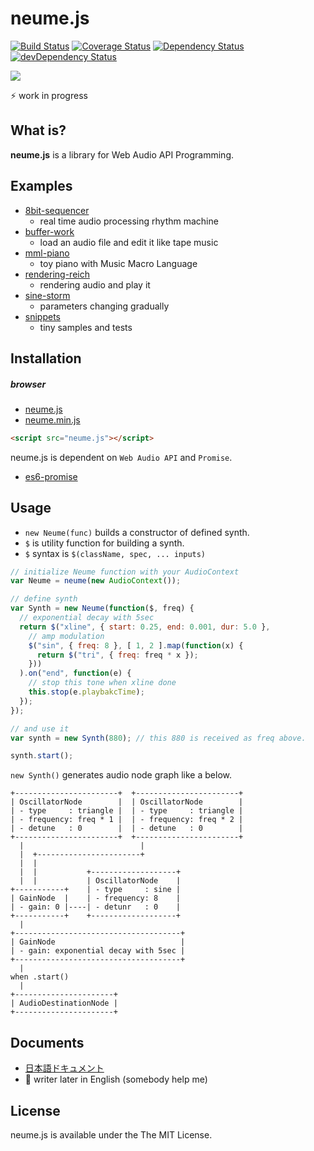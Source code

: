 # neume.js
[![Build Status](http://img.shields.io/travis/mohayonao/neume.js.svg?style=flat)](https://travis-ci.org/mohayonao/neume.js)
[![Coverage Status](http://img.shields.io/coveralls/mohayonao/neume.js.svg?style=flat)](https://coveralls.io/r/mohayonao/neume.js?branch=master)
[![Dependency Status](http://img.shields.io/david/mohayonao/neume.js.svg?style=flat)](https://david-dm.org/mohayonao/neume.js)
[![devDependency Status](http://img.shields.io/david/dev/mohayonao/neume.js.svg?style=flat)](https://david-dm.org/mohayonao/neume.js)

![](http://upload.wikimedia.org/wikipedia/commons/a/ab/Gregorian_chant.gif)

:zap: work in progress

## What is?

**neume.js** is a library for Web Audio API Programming.

## Examples

  - [8bit-sequencer](http://mohayonao.github.io/neume.js/examples/8bit-sequencer.html)
    - real time audio processing rhythm machine
  - [buffer-work](http://mohayonao.github.io/neume.js/examples/buffer-work.html)
    - load an audio file and edit it like tape music
  - [mml-piano](http://mohayonao.github.io/neume.js/examples/mml-piano.html)
    - toy piano with Music Macro Language
  - [rendering-reich](http://mohayonao.github.io/neume.js/examples/rendering-reich.html)
    - rendering audio and play it
  - [sine-storm](http://mohayonao.github.io/neume.js/examples/sine-storm.html)
    - parameters changing gradually
  - [snippets](http://mohayonao.github.io/neume.js/examples/snippets.html)
    - tiny samples and tests

## Installation

##### browser

  - [neume.js](http://mohayonao.github.io/neume.js/build/neume.js)
  - [neume.min.js](http://mohayonao.github.io/neume.js/build/neume.min.js)

```html
<script src="neume.js"></script>
```

neume.js is dependent on `Web Audio API` and `Promise`.

  - [es6-promise](https://github.com/jakearchibald/es6-promise)

## Usage

  - `new Neume(func)` builds a constructor of defined synth.
  - `$` is utility function for building a synth.
  - `$` syntax is `$(className, spec, ... inputs)`

```javascript
// initialize Neume function with your AudioContext
var Neume = neume(new AudioContext());

// define synth
var Synth = new Neume(function($, freq) {
  // exponential decay with 5sec
  return $("xline", { start: 0.25, end: 0.001, dur: 5.0 },
    // amp modulation
    $("sin", { freq: 8 }, [ 1, 2 ].map(function(x) {
      return $("tri", { freq: freq * x });
    }))
  ).on("end", function(e) {
    // stop this tone when xline done
    this.stop(e.playbakcTime);
  });
});

// and use it
var synth = new Synth(880); // this 880 is received as freq above.

synth.start();
```

`new Synth()` generates audio node graph like a below.

```
+-----------------------+  +-----------------------+
| OscillatorNode        |  | OscillatorNode        |
| - type     : triangle |  | - type     : triangle |
| - frequency: freq * 1 |  | - frequency: freq * 2 |
| - detune   : 0        |  | - detune   : 0        |
+-----------------------+  +-----------------------+
  |                          |
  |  +-----------------------+
  |  |
  |  |           +-------------------+
  |  |           | OscillatorNode    |
+-----------+    | - type     : sine |
| GainNode  |    | - frequency: 8    |
| - gain: 0 |----| - detunr   : 0    |
+-----------+    +-------------------+
  |
+-------------------------------------+
| GainNode                            |
| - gain: exponential decay with 5sec |
+-------------------------------------+
  |
when .start()
  |
+----------------------+
| AudioDestinationNode |
+----------------------+
```

## Documents

  - [日本語ドキュメント](https://github.com/mohayonao/neume.js/wiki)
  - :construction_worker: writer later in English (somebody help me)

## License

neume.js is available under the The MIT License.

